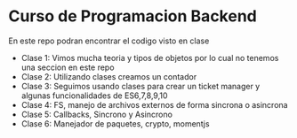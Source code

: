 # Curso de Programacion Backend

En este repo podran encontrar el codigo visto en clase

- Clase 1: Vimos mucha teoria y tipos de objetos por lo cual no tenemos una seccion en este repo
- Clase 2: Utilizando clases creamos un contador
- Clase 3: Seguimos usando clases para crear un ticket manager y algunas funcionalidades de ES6,7,8,9,10
- Clase 4: FS, manejo de archivos externos de forma sincrona o asincrona
- Clase 5: Callbacks, Sincrono y Asincrono
- Clase 6: Manejador de paquetes, crypto, momentjs
